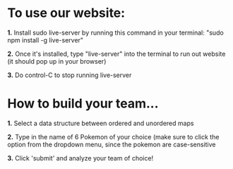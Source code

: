 <h1>To use our website:</h1>

<b>1.</b> Install sudo live-server by running this command in your terminal: "sudo npm install -g live-server"

<b>2.</b> Once it's installed, type "live-server" into the terminal to run out website (it should pop up in your browser)

<b>3.</b> Do control-C to stop running live-server


<h1>How to build your team...</h1>

<b>1.</b> Select a data structure between ordered and unordered maps

<b>2.</b> Type in the name of 6 Pokemon of your choice (make sure to click the option from the dropdown menu, since the pokemon are case-sensitive

<b>3.</b> Click 'submit' and analyze your team of choice!
